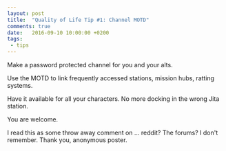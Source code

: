 ```yaml
---
layout: post
title:  "Quality of Life Tip #1: Channel MOTD"
comments: true
date:   2016-09-10 10:00:00 +0200
tags: 
 - tips
---
```


Make a password protected channel for you and your alts.

Use the MOTD to link frequently accessed stations, mission hubs, ratting systems.

Have it available for all your characters.  No more docking in the wrong Jita station.

You are welcome.

I read this as some throw away comment on ... reddit? The forums?  I don't remember.
Thank you, anonymous poster.
